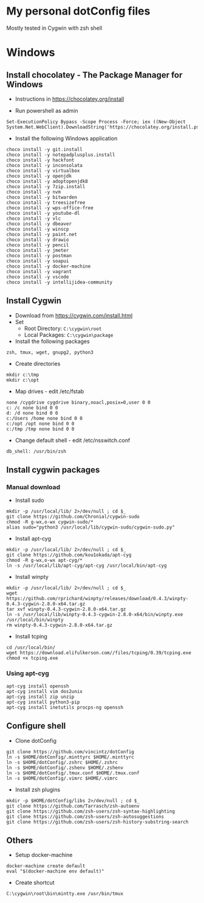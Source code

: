 # My personal dotConfig files

Mostly tested in Cygwin with zsh shell


# Windows

## Install chocolatey - The Package Manager for Windows

* Instructions in https://chocolatey.org/install

* Run powershell as admin
```
Set-ExecutionPolicy Bypass -Scope Process -Force; iex ((New-Object System.Net.WebClient).DownloadString('https://chocolatey.org/install.ps1'))
```

* Install the following Windows application
```
choco install -y git.install
choco install -y notepadplusplus.install
choco install -y hackfont
choco install -y inconsolata
choco install -y virtualbox
choco install -y openjdk
choco install -y adoptopenjdk8
choco install -y 7zip.install
choco install -y nvm
choco install -y bitwarden
choco install -y treesizefree
choco install -y wps-office-free
choco install -y youtube-dl
choco install -y vlc
choco install -y dbeaver
choco install -y winscp
choco install -y paint.net
choco install -y drawio
choco install -y pencil
choco install -y jmeter
choco install -y postman
choco install -y soapui
choco install -y docker-machine
choco install -y vagrant
choco install -y vscode
choco install -y intellijidea-community
```

##  Install Cygwin

* Download from https://cygwin.com/install.html
* Set
  * Root Directory: `C:\cygwin\root`
  * Local Packages: `C:\cygwin\package` 
* Install the following packages
```
zsh, tmux, wget, gnupg2, python3
```

* Create directories
```
mkdir c:\tmp
mkdir c:\opt
```

* Map drives - edit /etc/fstab
```
none /cygdrive cygdrive binary,noacl,posix=0,user 0 0
c: /c none bind 0 0
d: /d none bind 0 0
c:/Users /home none bind 0 0
c:/opt /opt none bind 0 0
c:/tmp /tmp none bind 0 0
```

* Change default shell - edit /etc/nsswitch.conf
```
db_shell: /usr/bin/zsh
```

## Install cygwin packages

### Manual download

* Install sudo
```
mkdir -p /usr/local/lib/ 2>/dev/null ; cd $_
git clone https://github.com/Chronial/cygwin-sudo
chmod -R g-wx,o-wx cygwin-sudo/*
alias sudo="python3 /usr/local/lib/cygwin-sudo/cygwin-sudo.py"
```

* Install apt-cyg
```
mkdir -p /usr/local/lib/ 2>/dev/null ; cd $_
git clone https://github.com/kou1okada/apt-cyg
chmod -R g-wx,o-wx apt-cyg/*
ln -s /usr/local/lib/apt-cyg/apt-cyg /usr/local/bin/apt-cyg
```

* Install winpty
```
mkdir -p /usr/local/lib/ 2>/dev/null ; cd $_
wget https://github.com/rprichard/winpty/releases/download/0.4.3/winpty-0.4.3-cygwin-2.8.0-x64.tar.gz
tar xvf winpty-0.4.3-cygwin-2.8.0-x64.tar.gz
ln -s /usr/local/lib/winpty-0.4.3-cygwin-2.8.0-x64/bin/winpty.exe /usr/local/bin/winpty
rm winpty-0.4.3-cygwin-2.8.0-x64.tar.gz
```

* Install tcping
```
cd /usr/local/bin/
wget https://download.elifulkerson.com//files/tcping/0.39/tcping.exe
chmod +x tcping.exe
```

### Using apt-cyg
```
apt-cyg install openssh
apt-cyg install vim dos2unix
apt-cyg install zip unzip
apt-cyg install python3-pip
apt-cyg install inetutils procps-ng openssh
```

## Configure shell

* Clone dotConfig
```
git clone https://github.com/vincintz/dotConfig
ln -s $HOME/dotConfig/.minttyrc $HOME/.minttyrc
ln -s $HOME/dotConfig/.zshrc $HOME/.zshrc
ln -s $HOME/dotConfig/.zshenv $HOME/.zshenv
ln -s $HOME/dotConfig/.tmux.conf $HOME/.tmux.conf
ln -s $HOME/dotConfig/.vimrc $HOME/.vimrc
```

* Install zsh plugins
```
mkdir -p $HOME/dotConfig/libs 2>/dev/null ; cd $_
git clone https://github.com/Tarrasch/zsh-autoenv
git clone https://github.com/zsh-users/zsh-syntax-highlighting
git clone https://github.com/zsh-users/zsh-autosuggestions
git clone https://github.com/zsh-users/zsh-history-substring-search
```

## Others

* Setup docker-machine
```
docker-machine create default
eval "$(docker-machine env default)"
```

* Create shortcut
```
C:\cygwin\root\bin\mintty.exe /usr/bin/tmux
```